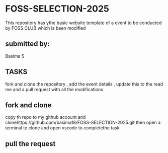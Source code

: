 # FOSS-SELECTION-2025
 This repository has ythe basic website template of a event to be conducted by FOSS CLUB  which is been modified
 ## submitted by:
 Basima S
 ## TASKS
 fork and clone the repository , add the event details , update this to the read me and a pull request with all the modifications
 ## fork and clone
 copy  th repo to my github account and clonehttps://github.com/basima18/FOSS-SELECTION-2025.git
 then open a terminal to clone and open vscode to completethe task 
 ## pull the request 
 